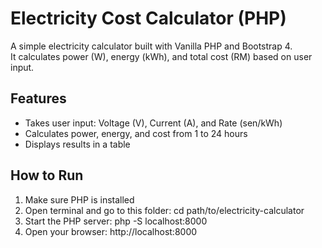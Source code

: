# Electricity Cost Calculator (PHP)

A simple electricity calculator built with Vanilla PHP and Bootstrap 4.  
It calculates power (W), energy (kWh), and total cost (RM) based on user input.

## Features
- Takes user input: Voltage (V), Current (A), and Rate (sen/kWh)
- Calculates power, energy, and cost from 1 to 24 hours
- Displays results in a table

## How to Run
1. Make sure PHP is installed
2. Open terminal and go to this folder: cd path/to/electricity-calculator
3. Start the PHP server: php -S localhost:8000
4. Open your browser: http://localhost:8000
 


